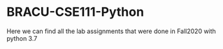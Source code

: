 # BRACU-CSE111-Python

Here we can find all the lab assignments that were done in Fall2020 with python 3.7
